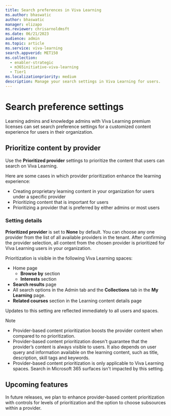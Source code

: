 ```yaml
---
title: Search preferences in Viva Learning
ms.author: bhaswatic
author: bhaswatic
manager: elizapo
ms.reviewer: chrisarnoldmsft
ms.date: 06/21/2023
audience: admin
ms.topic: article
ms.service: viva-learning
search.appverid: MET150
ms.collection:
  - enabler-strategic
  - m365initiative-viva-learning
  - Tier1
ms.localizationpriority: medium
description: Manage your search settings in Viva Learning for users.
---
```


# Search preference settings

Learning admins and knowledge admins with Viva Learning premium licenses can set search preference settings for a customized content experience for users in their organization. 


## Prioritize content by provider

Use the **Prioritized provider** settings to prioritize the content that users can search on Viva Learning.

Here are some cases in which provider prioritization enhance the learning experience:

- Creating proprietary learning content in your organization for users under a specific provider
- Prioritizing content that is important for users 
- Prioritizing a provider that is preferred by either admins or most users

### Setting details
 
**Prioritized provider** is set to **None** by default. You can choose any one provider from the list of all available providers in the tenant. After confirming the provider selection, all content from the chosen provider is prioritized for Viva Learning users in your organization.

Prioritization is visible in the following Viva Learning spaces:

- Home page 
    - **Browse by** section
    - **Interests** section
- **Search results** page
- All search options in the Admin tab and the **Collections** tab in the **My Learning** page.
- **Related courses** section in the Learning content details page 

Updates to this setting are reflected immediately to all users and spaces.

> [!NOTE] 
> - Provider-based content prioritization boosts the provider content when compared to no prioritization. 
> - Provider-based content prioritization doesn't guarantee that the provider’s content is always visible to users. It also depends on user query and information available on the learning content, such as title, description, skill tags and keywords. 
> - Provider-based content prioritization is only applicable to Viva Learning spaces. Search in Microsoft 365 surfaces isn't impacted by this setting.

## Upcoming features

In future releases, we plan to enhance provider-based content prioritization with controls for levels of prioritization and the option to choose subsources within a provider. 


